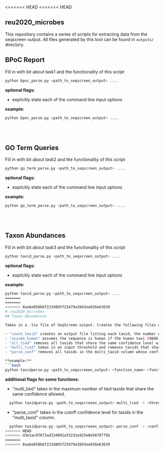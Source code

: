 <<<<<<< HEAD
<<<<<<< HEAD
## reu2020_microbes

This repository contains a series of scripts for extracting data from the seqscreen output.
All files generated by this tool can be found in `outputs/` directory.

## BPoC Report

Fill in with bit about task1 and the functionality of this script

```bash
python bpoc_parse.py <path_to_seqscreen_output> ....
```
**optional flags:**

  * explicitly state each of the command line input options


**example:**
```bash
python bpoc_parse.py <path_to_seqscreen_output> ....
```

<br/><br/>


## GO Term Queries

Fill in with bit about task2 and the functionality of this script

```bash
python go_term_parse.py <path_to_seqscreen_output> ....
```
**optional flags:**

  * explicitly state each of the command line input options


**example:**
```bash
python go_term_parse.py <path_to_seqscreen_output> ....
```

<br/><br/>


## Taxon Abundances

Fill in with bit about task3 and the functionality of this script

```bash
python taxid_parse.py <path_to_seqscreen_output> ....
```
**optional flags:**

  * explicitly state each of the command line input options


**example:**
```bash
python taxid_parse.py <path_to_seqscreen_output> ....
=======
=======
>>>>>>> 8aa6e058b6f223d805f25479a3843ee038e63639
# reu2020_microbes
## Taxon Abundances

Takes in a .tsv file of SeqScreen output. Creates the following files depending on which function is called: 

- "count_taxid" creates an output file listing each taxid, the number of times it appears in the SeqScreen file, and its relative percentage compared to other taxids. 
- "assume_human" assumes the sequence is human if the human taxi (9606) is encountered in the multi_taxid column. Returns a version of the input file with an edited “taxid” column.
- "all_tied" removes all taxids that share the same confidence level with at least one other taxid. Returns a version of the input file with the taxid and multi_taxid columns edited to show changes. Also returns a Krona plot based on the edited multi_taxid column.
- "multi_tied" takes in an input threshold and removes taxids that share the same confidence level, if the number of tied taxids are above the input threshold. Returns a version of the input file with “taxids” and “multi_taxid” columns edited to show changes, and a Krona plot based on the edited multi_taxid column.
- "parse_conf" removes all taxids in the multi_taxid column whose confidences are below the input confidence level. Returns a version of the input file with “taxid” and “multi_taxid” columns edited to show removed taxids and a Krona plot based on the edited multi_taxid column.

**example:**
```bash
python taxidparse.py <path_to_seqscreeen_output> <function_name> <function_attributes (if any)> 
```
**additional flags for some functions:**

  - "multi_tied" takes in the maximum number of tied taxids that share the same confidence allowed.
  ```bash
    python taxidparse.py <path_to_seqscreeen_output> multi_tied -t <threshold>
```
  - "parse_conf" takes in the cutoff confidence level for taxids in the "multi_taxid" column.
  ```bash
    python taxidparse.py <path_to_seqscreeen_output> parse_conf -c <confidence>
<<<<<<< HEAD
>>>>>>> d3e1ac97673ad134891a53231e925e0e5878775b
=======
>>>>>>> 8aa6e058b6f223d805f25479a3843ee038e63639
```
